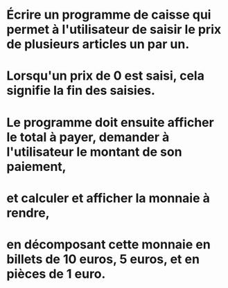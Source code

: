 # Écrire un programme de caisse qui permet à l'utilisateur de saisir le prix de plusieurs articles un par un.

# Lorsqu'un prix de 0 est saisi, cela signifie la fin des saisies.

# Le programme doit ensuite afficher le total à payer, demander à l'utilisateur le montant de son paiement,

# et calculer et afficher la monnaie à rendre,

# en décomposant cette monnaie en billets de 10 euros, 5 euros, et en pièces de 1 euro.
